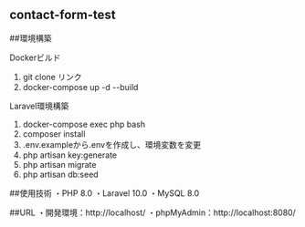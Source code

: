 ## contact-form-test
##環境構築

Dockerビルド
1. git clone リンク
2. docker-compose up -d --build

Laravel環境構築
1. docker-compose exec php bash
2. composer install
3. .env.exampleから.envを作成し、環境変数を変更
4. php artisan key:generate
5. php artisan migrate
6. php artisan db:seed

##使用技術
・PHP 8.0
・Laravel 10.0
・MySQL 8.0

##URL
・開発環境：http://localhost/
・phpMyAdmin：http://localhost:8080/
